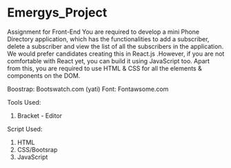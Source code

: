 # Emergys_Project
Assignment for Front-End You are required to develop a mini Phone Directory application, which has the functionalities to add a subscriber, delete a subscriber and view the list of all the subscribers in the application. We would prefer candidates creating this in React.js .However, if you are not comfortable with React yet, you can build it using JavaScript too. Apart from this, you are required to use HTML &amp; CSS for all the elements &amp; components on the DOM.

Boostrap: Bootswatch.com (yati)
Font: Fontawsome.com


Tools Used:
1. Bracket - Editor

Script Used:
1. HTML
2. CSS/Bootsrap
3. JavaScript



